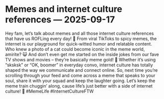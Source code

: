 # Memes and internet culture references — 2025-09-17

Hey fam, let’s talk about memes and all those internet culture references that have us ROFLing every day! 🙌 From viral TikToks to spicy memes, the internet is our playground for quick-witted humor and relatable content. Who knew a photo of a cat could become iconic in the meme world, amirite? 😺 And don’t even get me started on the inside jokes from our fave TV shows and movies – they’re basically meme gold! 🌟 Whether it’s using “sksksk” or “OK, boomer” in everyday convo, internet culture has totally shaped the way we communicate and connect online. So, next time you’re scrolling through your feed and come across a meme that speaks to your soul, share it with your squad and keep the laughter going. Let’s keep the meme train chuggin’ along, cause life’s just better with a side of internet culture! 👾 #MemeLife #InternetCultureFTW